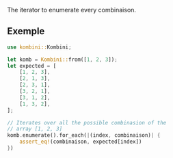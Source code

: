 The iterator to enumerate every combinaison.

## Exemple
```rust
use kombini::Kombini;

let komb = Kombini::from([1, 2, 3]);
let expected = [
    [1, 2, 3],
    [2, 1, 3],
    [2, 3, 1],
    [3, 2, 1],
    [3, 1, 2],
    [1, 3, 2],
];

// Iterates over all the possible combinasion of the
// array [1, 2, 3]
komb.enumerate().for_each(|(index, combinaison)| {
    assert_eq!(combinaison, expected[index])
})
```
